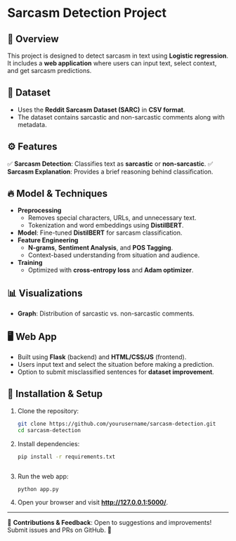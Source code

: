# Sarcasm Detection Project

## 📌 Overview
This project is designed to detect sarcasm in text using **Logistic regression**. It includes a **web application** where users can input text, select context, and get sarcasm predictions.

## 📂 Dataset
- Uses the **Reddit Sarcasm Dataset (SARC)** in **CSV format**.
- The dataset contains sarcastic and non-sarcastic comments along with metadata.

## ⚙️ Features
✅ **Sarcasm Detection**: Classifies text as **sarcastic** or **non-sarcastic**.
✅ **Sarcasm Explanation**: Provides a brief reasoning behind classification.

## 🔥 Model & Techniques
- **Preprocessing**
  - Removes special characters, URLs, and unnecessary text.
  - Tokenization and word embeddings using **DistilBERT**.
- **Model**: Fine-tuned **DistilBERT** for sarcasm classification.
- **Feature Engineering**
  - **N-grams**, **Sentiment Analysis**, and **POS Tagging**.
  - Context-based understanding from situation and audience.
- **Training**
  - Optimized with **cross-entropy loss** and **Adam optimizer**.

## 📊 Visualizations
- **Graph**: Distribution of sarcastic vs. non-sarcastic comments.

## 🖥️ Web App
- Built using **Flask** (backend) and **HTML/CSS/JS** (frontend).
- Users input text and select the situation before making a prediction.
- Option to submit misclassified sentences for **dataset improvement**.

## 🚀 Installation & Setup
1. Clone the repository:
   ```bash
   git clone https://github.com/yourusername/sarcasm-detection.git
   cd sarcasm-detection
   ```
2. Install dependencies:
   ```bash
   pip install -r requirements.txt
   ```
   ```
4. Run the web app:
   ```bash
   python app.py
   ```
5. Open your browser and visit **http://127.0.0.1:5000/**.

---
🎯 **Contributions & Feedback**: Open to suggestions and improvements! Submit issues and PRs on GitHub. 🚀

